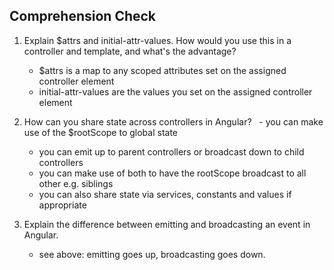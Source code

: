## Comprehension Check

1. Explain $attrs and initial-attr-values. How would you use this in a controller and template, and what's the advantage? 	
	- $attrs is a map to any scoped attributes set on the assigned controller element
	- initial-attr-values are the values you set on the assigned controller element


2. How can you share state across controllers in Angular?
 	- you can make use of the $rootScope to global state
	- you can emit up to parent controllers or broadcast down to child controllers
	- you can make use of both to have the rootScope broadcast to all other e.g. siblings
	- you can also share state via services, constants and values if appropriate


3. Explain the difference between emitting and broadcasting an event in Angular.

	- see above: emitting goes up, broadcasting goes down.